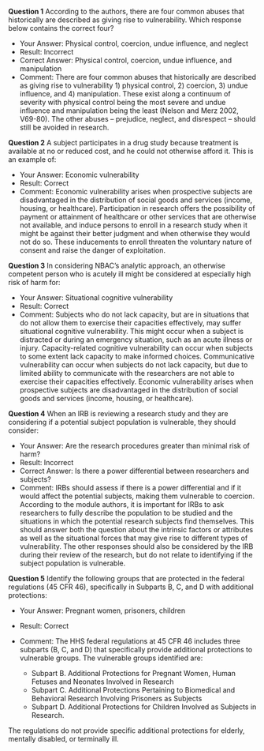 **Question 1**
According to the authors, there are four common abuses that historically are described as giving rise to vulnerability. Which response below contains the correct four?

- Your Answer: Physical control, coercion, undue influence, and neglect
- Result: Incorrect
- Correct Answer: Physical control, coercion, undue influence, and manipulation
- Comment: There are four common abuses that historically are described as giving rise to vulnerability 1) physical control, 2) coercion, 3) undue influence, and 4) manipulation. These exist along a continuum of severity with physical control being the most severe and undue influence and manipulation being the least (Nelson and Merz 2002, V69-80). The other abuses – prejudice, neglect, and disrespect – should still be avoided in research.

**Question 2**
A subject participates in a drug study because treatment is available at no or reduced cost, and he could not otherwise afford it. This is an example of:

- Your Answer: Economic vulnerability
- Result: Correct
- Comment: Economic vulnerability arises when prospective subjects are disadvantaged in the distribution of social goods and services (income, housing, or healthcare). Participation in research offers the possibility of payment or attainment of healthcare or other services that are otherwise not available, and induce persons to enroll in a research study when it might be against their better judgment and when otherwise they would not do so. These inducements to enroll threaten the voluntary nature of consent and raise the danger of exploitation.

**Question 3**
In considering NBAC’s analytic approach, an otherwise competent person who is acutely ill might be considered at especially high risk of harm for:

- Your Answer: Situational cognitive vulnerability
- Result: Correct
- Comment: Subjects who do not lack capacity, but are in situations that do not allow them to exercise their capacities effectively, may suffer situational cognitive vulnerability. This might occur when a subject is distracted or during an emergency situation, such as an acute illness or injury. Capacity-related cognitive vulnerability can occur when subjects to some extent lack capacity to make informed choices. Communicative vulnerability can occur when subjects do not lack capacity, but due to limited ability to communicate with the researchers are not able to exercise their capacities effectively. Economic vulnerability arises when prospective subjects are disadvantaged in the distribution of social goods and services (income, housing, or healthcare).

**Question 4**
When an IRB is reviewing a research study and they are considering if a potential subject population is vulnerable, they should consider:

- Your Answer: Are the research procedures greater than minimal risk of harm?
- Result: Incorrect
- Correct Answer: Is there a power differential between researchers and subjects?
- Comment: IRBs should assess if there is a power differential and if it would affect the potential subjects, making them vulnerable to coercion. According to the module authors, it is important for IRBs to ask researchers to fully describe the population to be studied and the situations in which the potential research subjects find themselves. This should answer both the question about the intrinsic factors or attributes as well as the situational forces that may give rise to different types of vulnerability. The other responses should also be considered by the IRB during their review of the research, but do not relate to identifying if the subject population is vulnerable.

**Question 5**
Identify the following groups that are protected in the federal regulations (45 CFR 46), specifically in Subparts B, C, and D with additional protections:

- Your Answer: Pregnant women, prisoners, children
- Result: Correct
- Comment: The HHS federal regulations at 45 CFR 46 includes three subparts (B, C, and D) that specifically provide additional protections to vulnerable groups. The vulnerable groups identified are:

  - Subpart B. Additional Protections for Pregnant Women, Human Fetuses and Neonates Involved in Research
  - Subpart C. Additional Protections Pertaining to Biomedical and Behavioral Research Involving Prisoners as Subjects
  - Subpart D. Additional Protections for Children Involved as Subjects in Research.
  
The regulations do not provide specific additional protections for elderly, mentally disabled, or terminally ill.
